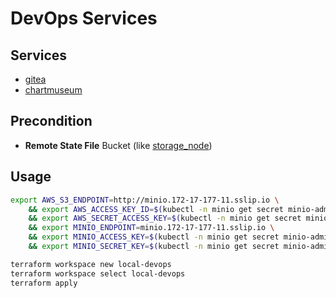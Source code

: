 # DevOps Services


## Services

* [gitea]()
* [chartmuseum]()

## Precondition

* **Remote State File** Bucket (like [storage_node](../storage_node))

## Usage

```bash
export AWS_S3_ENDPOINT=http://minio.172-17-177-11.sslip.io \
    && export AWS_ACCESS_KEY_ID=$(kubectl -n minio get secret minio-admin-credentials -ojson | jq -r '.data.accesskey' | base64 -d) \
    && export AWS_SECRET_ACCESS_KEY=$(kubectl -n minio get secret minio-admin-credentials -ojson | jq -r '.data.secretkey' | base64 -d) \
    && export MINIO_ENDPOINT=minio.172-17-177-11.sslip.io \
    && export MINIO_ACCESS_KEY=$(kubectl -n minio get secret minio-admin-credentials -ojson | jq -r '.data.accesskey' | base64 -d) \
    && export MINIO_SECRET_KEY=$(kubectl -n minio get secret minio-admin-credentials -ojson | jq -r '.data.secretkey' | base64 -d)
```


```bash 
terraform workspace new local-devops
terraform workspace select local-devops
terraform apply
```